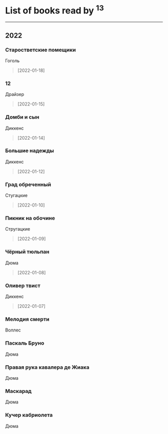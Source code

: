 # List of books read by [](https://plus.google.com/u/0/118248226132797004598/)<sup>13</sup>
---

## 2022

### Старостветские помещики
Гоголь
> [2022-01-18] 


### 12
Драйзер
> [2022-01-15] 


### Домби и сын
Диккенс
> [2022-01-14] 


### Большие надежды
Диккенс
> [2022-01-12] 


### Град обреченный
Стугацкие
> [2022-01-10] 


### Пикник на обочине
Стругацкие
> [2022-01-09] 


### Чёрный тюльпан
Дюма
> [2022-01-08] 


### Оливер твист
Диккенс
> [2022-01-07] 


### Мелодия смерти
Воллес


### Паскаль Бруно
Дюма


### Правая рука кавалера де Жиака
Дюма


### Маскарад
Дюма


### Кучер кабриолета
Дюма



